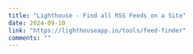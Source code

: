 ```yaml
---
title: "Lighthouse - Find all RSS Feeds on a Site"
date: 2024-09-10
link: "https://lighthouseapp.io/tools/feed-finder"
comments: ""
---
```


